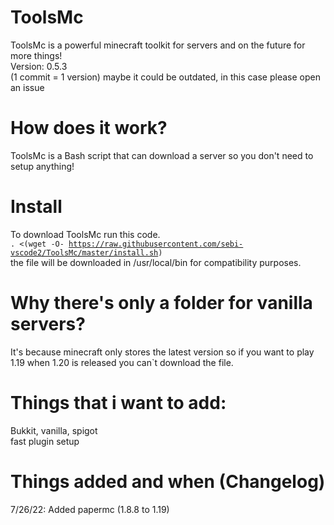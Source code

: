 # ToolsMc
ToolsMc is a powerful minecraft toolkit for servers and on the future for more things!
<br>
Version: 0.5.3
<br>
(1 commit = 1 version)
maybe it could be outdated, in this case please open an issue
# How does it work?
ToolsMc is a Bash script that can download a server so you don't need to setup anything!

# Install 
To download ToolsMc run this code.
<br>
<code>. <(wget -O- https://raw.githubusercontent.com/sebi-vscode2/ToolsMc/master/install.sh)</code>
<br>
the file will be downloaded in /usr/local/bin for compatibility purposes.

# Why there's only a folder for vanilla servers?
It's because minecraft only stores the latest version so if you want to play 1.19 when 1.20 is released you can`t download the file.

# Things that i want to add:
  Bukkit, vanilla, spigot
 <br>
  fast plugin setup
# Things added and when (Changelog)
  7/26/22:
  Added papermc (1.8.8 to 1.19)
